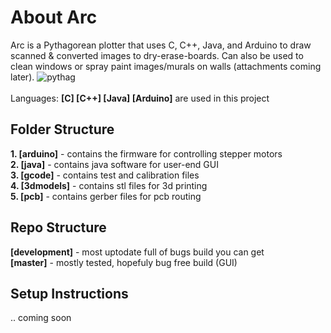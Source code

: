 About Arc
===
Arc is a Pythagorean plotter that uses C, C++, Java, and Arduino to draw scanned & converted images to dry-erase-boards. Can also be used to clean windows or spray paint images/murals on walls (attachments coming later).
<img src="http://people.ece.cornell.edu/land/courses/ece4760/FinalProjects/s2001/vp2/vp2sketch.jpg" alt="pythag">
<br />
<br />
Languages: <b>[C] [C++] [Java] [Arduino]</b> are used in this project


Folder Structure
---
<b>1. [arduino]</b> - contains the firmware for controlling stepper motors<br/>
<b>2. [java]</b> - contains java software for user-end GUI<br/>
<b>3. [gcode]</b> - contains test and calibration files<br/>
<b>4. [3dmodels]</b> - contains stl files for 3d printing<br/>
<b>5. [pcb]</b> - contains gerber files for pcb routing<br/>

Repo Structure
---
<b>[development]</b> - most uptodate full of bugs build you can get<br/>
<b>[master]</b> - mostly tested, hopefuly bug free build (GUI)<br/>

Setup Instructions
---
.. coming soon
